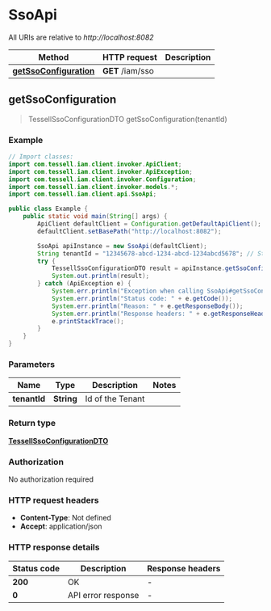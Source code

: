 # SsoApi

All URIs are relative to *http://localhost:8082*

Method | HTTP request | Description
------------- | ------------- | -------------
[**getSsoConfiguration**](SsoApi.md#getSsoConfiguration) | **GET** /iam/sso | 



## getSsoConfiguration

> TessellSsoConfigurationDTO getSsoConfiguration(tenantId)



### Example

```java
// Import classes:
import com.tessell.iam.client.invoker.ApiClient;
import com.tessell.iam.client.invoker.ApiException;
import com.tessell.iam.client.invoker.Configuration;
import com.tessell.iam.client.invoker.models.*;
import com.tessell.iam.client.api.SsoApi;

public class Example {
    public static void main(String[] args) {
        ApiClient defaultClient = Configuration.getDefaultApiClient();
        defaultClient.setBasePath("http://localhost:8082");

        SsoApi apiInstance = new SsoApi(defaultClient);
        String tenantId = "12345678-abcd-1234-abcd-1234abcd5678"; // String | Id of the Tenant
        try {
            TessellSsoConfigurationDTO result = apiInstance.getSsoConfiguration(tenantId);
            System.out.println(result);
        } catch (ApiException e) {
            System.err.println("Exception when calling SsoApi#getSsoConfiguration");
            System.err.println("Status code: " + e.getCode());
            System.err.println("Reason: " + e.getResponseBody());
            System.err.println("Response headers: " + e.getResponseHeaders());
            e.printStackTrace();
        }
    }
}
```

### Parameters


Name | Type | Description  | Notes
------------- | ------------- | ------------- | -------------
 **tenantId** | **String**| Id of the Tenant |

### Return type

[**TessellSsoConfigurationDTO**](TessellSsoConfigurationDTO.md)

### Authorization

No authorization required

### HTTP request headers

- **Content-Type**: Not defined
- **Accept**: application/json


### HTTP response details
| Status code | Description | Response headers |
|-------------|-------------|------------------|
| **200** | OK |  -  |
| **0** | API error response |  -  |

